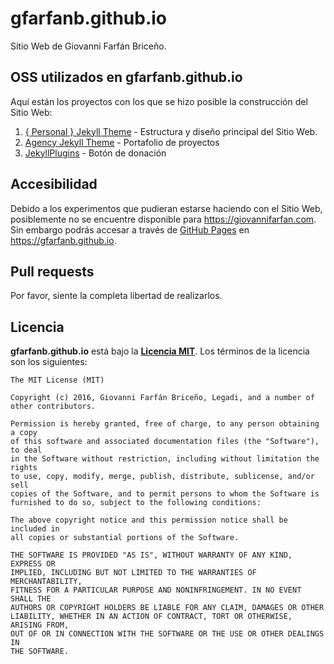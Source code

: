 # gfarfanb.github.io
Sitio Web de Giovanni Farfán Briceño.

## OSS utilizados en gfarfanb.github.io
Aquí están los proyectos con los que se hizo posible la construcción del Sitio Web:
  1. [{ Personal } Jekyll Theme](https://github.com/PanosSakkos/personal-jekyll-theme/)
    - Estructura y diseño principal del Sitio Web.
  2. [Agency Jekyll Theme](https://github.com/y7kim/agency-jekyll-theme/)
    - Portafolio de proyectos
  3. [JekyllPlugins](https://github.com/ttscoff/JekyllPlugins/)
    - Botón de donación

## Accesibilidad
Debido a los experimentos que pudieran estarse haciendo con el Sitio Web, posiblemente
no se encuentre disponible para https://giovannifarfan.com. Sin embargo podrás
accesar a través de [GitHub Pages] en https://gfarfanb.github.io.

## Pull requests
Por favor, siente la completa libertad de realizarlos.

## Licencia
**gfarfanb.github.io** está bajo la **[Licencia MIT]**. Los términos de la licencia 
son los siguientes:

    The MIT License (MIT)

    Copyright (c) 2016, Giovanni Farfán Briceño, Legadi, and a number of other contributors.

    Permission is hereby granted, free of charge, to any person obtaining a copy
    of this software and associated documentation files (the "Software"), to deal
    in the Software without restriction, including without limitation the rights
    to use, copy, modify, merge, publish, distribute, sublicense, and/or sell
    copies of the Software, and to permit persons to whom the Software is
    furnished to do so, subject to the following conditions:

    The above copyright notice and this permission notice shall be included in
    all copies or substantial portions of the Software.

    THE SOFTWARE IS PROVIDED "AS IS", WITHOUT WARRANTY OF ANY KIND, EXPRESS OR
    IMPLIED, INCLUDING BUT NOT LIMITED TO THE WARRANTIES OF MERCHANTABILITY,
    FITNESS FOR A PARTICULAR PURPOSE AND NONINFRINGEMENT. IN NO EVENT SHALL THE
    AUTHORS OR COPYRIGHT HOLDERS BE LIABLE FOR ANY CLAIM, DAMAGES OR OTHER
    LIABILITY, WHETHER IN AN ACTION OF CONTRACT, TORT OR OTHERWISE, ARISING FROM,
    OUT OF OR IN CONNECTION WITH THE SOFTWARE OR THE USE OR OTHER DEALINGS IN
    THE SOFTWARE.

[Licencia MIT]: https://opensource.org/licenses/MIT
[GitHub Pages]: https://pages.github.com/